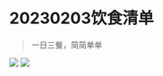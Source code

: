 <!--
 * @Author: caixin 1058360098@qq.com
 * @Date: 2023-04-29 17:56:22
 * @LastEditors: caixin 1058360098@qq.com
 * @LastEditTime: 2023-04-29 17:56:36
 * @FilePath: \docsify\docs\articles\delicacy\d4.md
 * @Description: 这是默认设置,请设置`customMade`, 打开koroFileHeader查看配置 进行设置: https://github.com/OBKoro1/koro1FileHeader/wiki/%E9%85%8D%E7%BD%AE
-->
# 20230203饮食清单

> 一日三餐，简简单单

<img bor src="//cdn.jsdelivr.net/gh/13160692449/pics-storage/d4120230429.jpg">

<img bor src="//cdn.jsdelivr.net/gh/13160692449/pics-storage/d4220230429.jpg">